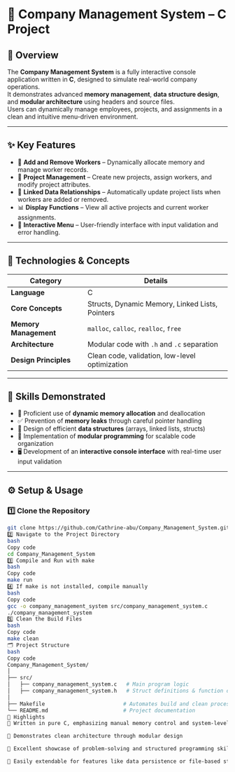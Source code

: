 # 🏢 **Company Management System – C Project**

## 🚀 **Overview**
The **Company Management System** is a fully interactive console application written in **C**, designed to simulate real-world company operations.  
It demonstrates advanced **memory management**, **data structure design**, and **modular architecture** using headers and source files.  
Users can dynamically manage employees, projects, and assignments in a clean and intuitive menu-driven environment.

---

## ✨ **Key Features**

- 👤 **Add and Remove Workers** – Dynamically allocate memory and manage worker records.  
- 🧩 **Project Management** – Create new projects, assign workers, and modify project attributes.  
- 🔗 **Linked Data Relationships** – Automatically update project lists when workers are added or removed.  
- 📊 **Display Functions** – View all active projects and current worker assignments.  
- 🧮 **Interactive Menu** – User-friendly interface with input validation and error handling.

---

## 🧠 **Technologies & Concepts**

| **Category** | **Details** |
|---------------|-------------|
| **Language** | C |
| **Core Concepts** | Structs, Dynamic Memory, Linked Lists, Pointers |
| **Memory Management** | `malloc`, `calloc`, `realloc`, `free` |
| **Architecture** | Modular code with `.h` and `.c` separation |
| **Design Principles** | Clean code, validation, low-level optimization |

---

## 🧩 **Skills Demonstrated**

- 🧠 Proficient use of **dynamic memory allocation** and deallocation  
- ✅ Prevention of **memory leaks** through careful pointer handling  
- 🧱 Design of efficient **data structures** (arrays, linked lists, structs)  
- 🧩 Implementation of **modular programming** for scalable code organization  
- 🖥️ Development of an **interactive console interface** with real-time user input validation  

---

## ⚙️ **Setup & Usage**

### 1️⃣ Clone the Repository
```bash
git clone https://github.com/Cathrine-abu/Company_Management_System.git
2️⃣ Navigate to the Project Directory
bash
Copy code
cd Company_Management_System
3️⃣ Compile and Run with make
bash
Copy code
make run
4️⃣ If make is not installed, compile manually
bash
Copy code
gcc -o company_management_system src/company_management_system.c
./company_management_system
5️⃣ Clean the Build Files
bash
Copy code
make clean
🗂️ Project Structure
bash
Copy code
Company_Management_System/
│
├── src/
│   ├── company_management_system.c   # Main program logic
│   ├── company_management_system.h   # Struct definitions & function declarations
│
├── Makefile                         # Automates build and clean processes
└── README.md                        # Project documentation
🏁 Highlights
🔧 Written in pure C, emphasizing manual memory control and system-level thinking

🧩 Demonstrates clean architecture through modular design

🧠 Excellent showcase of problem-solving and structured programming skills

🧰 Easily extendable for features like data persistence or file-based storage
